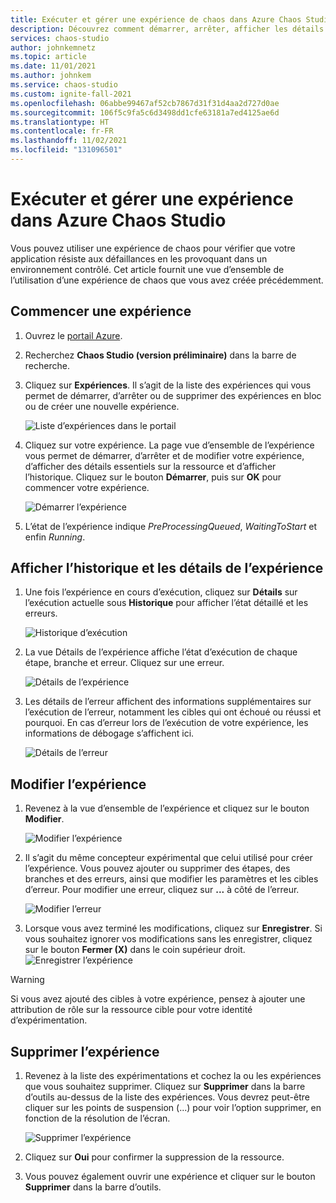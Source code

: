 ```yaml
---
title: Exécuter et gérer une expérience de chaos dans Azure Chaos Studio
description: Découvrez comment démarrer, arrêter, afficher les détails et afficher l’historique d’une expérience de chaos dans Azure Chaos Studio
services: chaos-studio
author: johnkemnetz
ms.topic: article
ms.date: 11/01/2021
ms.author: johnkem
ms.service: chaos-studio
ms.custom: ignite-fall-2021
ms.openlocfilehash: 06abbe99467af52cb7867d31f31d4aa2d727d0ae
ms.sourcegitcommit: 106f5c9fa5c6d3498dd1cfe63181a7ed4125ae6d
ms.translationtype: HT
ms.contentlocale: fr-FR
ms.lasthandoff: 11/02/2021
ms.locfileid: "131096501"
---
```

# <a name="run-and-manage-an-experiment-in-azure-chaos-studio"></a>Exécuter et gérer une expérience dans Azure Chaos Studio

Vous pouvez utiliser une expérience de chaos pour vérifier que votre application résiste aux défaillances en les provoquant dans un environnement contrôlé. Cet article fournit une vue d’ensemble de l’utilisation d’une expérience de chaos que vous avez créée précédemment.

## <a name="start-an-experiment"></a>Commencer une expérience

1. Ouvrez le [portail Azure](https://portal.azure.com).

2. Recherchez **Chaos Studio (version préliminaire)** dans la barre de recherche.

3. Cliquez sur **Expériences**. Il s’agit de la liste des expériences qui vous permet de démarrer, d’arrêter ou de supprimer des expériences en bloc ou de créer une nouvelle expérience.

    ![Liste d’expériences dans le portail](images/run-experiment-list.png)

4. Cliquez sur votre expérience. La page vue d’ensemble de l’expérience vous permet de démarrer, d’arrêter et de modifier votre expérience, d’afficher des détails essentiels sur la ressource et d’afficher l’historique. Cliquez sur le bouton **Démarrer**, puis sur **OK** pour commencer votre expérience.

    ![Démarrer l’expérience](images/run-experiment-start.png)

5. L’état de l’expérience indique *PreProcessingQueued*, *WaitingToStart* et enfin *Running*.

## <a name="view-experiment-history-and-details"></a>Afficher l’historique et les détails de l’expérience

1. Une fois l’expérience en cours d’exécution, cliquez sur **Détails** sur l’exécution actuelle sous **Historique** pour afficher l’état détaillé et les erreurs.

    ![Historique d’exécution](images/run-experiment-history.png)

2. La vue Détails de l’expérience affiche l’état d’exécution de chaque étape, branche et erreur. Cliquez sur une erreur.

    ![Détails de l’expérience](images/run-experiment-details.png)

3. Les détails de l’erreur affichent des informations supplémentaires sur l’exécution de l’erreur, notamment les cibles qui ont échoué ou réussi et pourquoi. En cas d’erreur lors de l’exécution de votre expérience, les informations de débogage s’affichent ici.

    ![Détails de l’erreur](images/run-experiment-fault.png)

## <a name="edit-experiment"></a>Modifier l’expérience

1. Revenez à la vue d’ensemble de l’expérience et cliquez sur le bouton **Modifier**.

    ![Modifier l’expérience](images/run-edit.png)

2. Il s’agit du même concepteur expérimental que celui utilisé pour créer l’expérience. Vous pouvez ajouter ou supprimer des étapes, des branches et des erreurs, ainsi que modifier les paramètres et les cibles d’erreur. Pour modifier une erreur, cliquez sur **...** à côté de l’erreur.

    ![Modifier l’erreur](images/run-edit-ellipses.png)

3. Lorsque vous avez terminé les modifications, cliquez sur **Enregistrer**. Si vous souhaitez ignorer vos modifications sans les enregistrer, cliquez sur le bouton **Fermer (X)** dans le coin supérieur droit.
  ![Enregistrer l’expérience](images/run-edit-save.png)

> [!WARNING]
> Si vous avez ajouté des cibles à votre expérience, pensez à ajouter une attribution de rôle sur la ressource cible pour votre identité d’expérimentation.

## <a name="delete-experiment"></a>Supprimer l’expérience
1. Revenez à la liste des expérimentations et cochez la ou les expériences que vous souhaitez supprimer. Cliquez sur **Supprimer** dans la barre d’outils au-dessus de la liste des expériences. Vous devrez peut-être cliquer sur les points de suspension (...) pour voir l’option supprimer, en fonction de la résolution de l’écran.

    ![Supprimer l’expérience](images/run-delete.png)

2. Cliquez sur **Oui** pour confirmer la suppression de la ressource.

3. Vous pouvez également ouvrir une expérience et cliquer sur le bouton **Supprimer** dans la barre d’outils.
